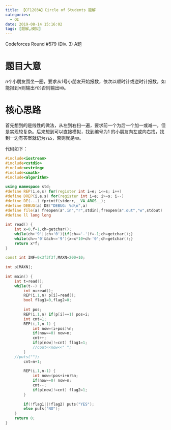 ```yaml
---
title: 【CF1203A】Circle of Students 题解
categories:
  - OI
date: 2019-08-14 15:16:02
tags: [题解,模拟]
---
```




Codeforces Round #579 (Div. 3)  A题

<!--more-->

# 题目大意

$n$个小朋友围坐一圈，要求从$1$号小朋友开始报数，依次以顺时针或逆时针报数，如能报到$n$则输出`YES`否则输出`NO`。

# 核心思路

首先想到的是线性的做法，从左到右扫一遍，要求前一个为后一个加一或减一，但是实现较复杂。后来想到可以直接模拟，找到编号为$1$ 的小朋友向左或向右找，找到一边有答案就记为`YES`，否则就是`NO`。

代码如下：

```cpp
#include<iostream>
#include<cstdio>
#include<cstring>
#include<cmath>
#include<algorithm>
 
using namespace std;
#define REP(i,e,s) for(register int i=e; i<=s; i++)
#define DREP(i,e,s) for(register int i=e; i>=s; i--)
#define DE(...) fprintf(stderr,__VA_ARGS__);
#define DEBUG(a) DE("DEBUG: %d\n",a)
#define file(a) freopen(a".in","r",stdin);freopen(a".out","w",stdout)
#define ll long long
 
int read() {
	int x=0,f=1,ch=getchar();
	while(ch>'9'||ch<'0'){if(ch=='-')f=-1;ch=getchar();}
	while(ch>='0'&&ch<='9'){x=x*10+ch-'0';ch=getchar();}
	return x*f;
}
 
const int INF=0x3f3f3f,MAXN=200+10;
 
int p[MAXN];
 
int main() {
	int t=read();
	while(t--) {
		int n=read();
		REP(i,1,n) p[i]=read();
		bool flag1=0,flag2=0;
		
		int pos;
		REP(i,1,n) if(p[i]==1) pos=i;
		int cnt=1;
		REP(i,1,n-1) {
			int now=(i+pos)%n;
			if(now==0) now=n;
			cnt++;
			if(p[now]!=cnt) flag1=1;
			//cout<<now<<" ";
		}
	//puts("");
		cnt=n+1;
 
		REP(i,1,n-1) {
			int now=(pos+i+n)%n;
			if(now==0) now=n;
			cnt--;
			if(p[now]!=cnt) flag2=1;
		}
 
		if(!flag1||!flag2) puts("YES");
		else puts("NO"); 
	}
	return 0;
}
```




